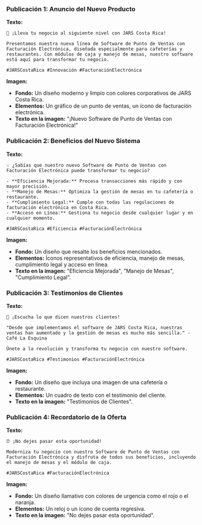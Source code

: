 ### Publicación 1: Anuncio del Nuevo Producto

**Texto:**
```
🚀 ¡Lleva tu negocio al siguiente nivel con JARS Costa Rica!

Presentamos nuestra nueva línea de Software de Punto de Ventas con Facturación Electrónica, diseñada especialmente para cafeterías y restaurantes. Con módulos de caja y manejo de mesas, nuestro software está aquí para transformar tu negocio.

#JARSCostaRica #Innovación #FacturaciónElectrónica
```

**Imagen:**
- **Fondo:** Un diseño moderno y limpio con colores corporativos de JARS Costa Rica.
- **Elementos:** Un gráfico de un punto de ventas, un ícono de facturación electrónica.
- **Texto en la imagen:** "¡Nuevo Software de Punto de Ventas con Facturación Electrónica!"

### Publicación 2: Beneficios del Nuevo Sistema

**Texto:**
```
💡 ¿Sabías que nuestro nuevo Software de Punto de Ventas con Facturación Electrónica puede transformar tu negocio?

- **Eficiencia Mejorada:** Procesa transacciones más rápido y con mayor precisión.
- **Manejo de Mesas:** Optimiza la gestión de mesas en tu cafetería o restaurante.
- **Cumplimiento Legal:** Cumple con todas las regulaciones de facturación electrónica en Costa Rica.
- **Acceso en Línea:** Gestiona tu negocio desde cualquier lugar y en cualquier momento.

#JARSCostaRica #Eficiencia #FacturaciónElectrónica
```

**Imagen:**
- **Fondo:** Un diseño que resalte los beneficios mencionados.
- **Elementos:** Íconos representativos de eficiencia, manejo de mesas, cumplimiento legal y acceso en línea.
- **Texto en la imagen:** "Eficiencia Mejorada", "Manejo de Mesas", "Cumplimiento Legal".

### Publicación 3: Testimonios de Clientes

**Texto:**
```
📢 ¡Escucha lo que dicen nuestros clientes!

"Desde que implementamos el software de JARS Costa Rica, nuestras ventas han aumentado y la gestión de mesas es mucho más sencilla." - Café La Esquina

Únete a la revolución y transforma tu negocio con nuestro software.

#JARSCostaRica #Testimonios #FacturaciónElectrónica
```

**Imagen:**
- **Fondo:** Un diseño que incluya una imagen de una cafetería o restaurante.
- **Elementos:** Un cuadro de texto con el testimonio del cliente.
- **Texto en la imagen:** "Testimonios de Clientes".

### Publicación 4: Recordatorio de la Oferta

**Texto:**
```
⏰ ¡No dejes pasar esta oportunidad!

Moderniza tu negocio con nuestro Software de Punto de Ventas con Facturación Electrónica y disfruta de todos sus beneficios, incluyendo el manejo de mesas y el módulo de caja.

#JARSCostaRica #FacturaciónElectrónica
```

**Imagen:**
- **Fondo:** Un diseño llamativo con colores de urgencia como el rojo o el naranja.
- **Elementos:** Un reloj o un ícono de cuenta regresiva.
- **Texto en la imagen:** "No dejes pasar esta oportunidad".
